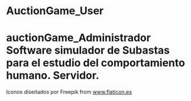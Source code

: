 # AuctionGame_User
# auctionGame_Administrador Software simulador de Subastas para el estudio del comportamiento humano. Servidor.    
Iconos diseñados por Freepik from www.flaticon.es

